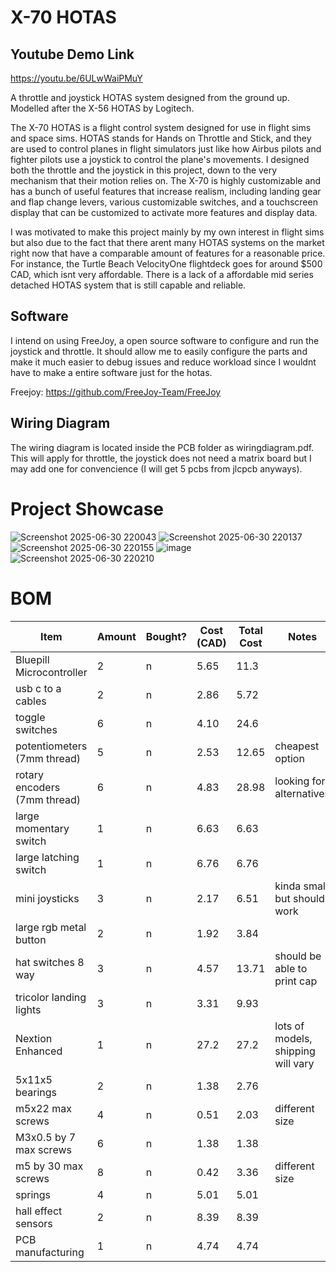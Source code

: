 # X-70 HOTAS

## Youtube Demo Link
https://youtu.be/6ULwWaiPMuY

A throttle and joystick HOTAS system designed from the ground up. Modelled after the X-56 HOTAS by Logitech. 

The X-70 HOTAS is a flight control system designed for use in flight sims and space sims. HOTAS stands for Hands on Throttle and Stick, and they are used to control planes in flight simulators just like how Airbus pilots and fighter pilots use a joystick to control the plane's movements. I designed both the throttle and the joystick in this project, down to the very mechanism that their motion relies on. The X-70 is highly customizable and has a bunch of useful features that increase realism, including landing gear and flap change levers, various customizable switches, and a touchscreen display that can be customized to activate more features and display data. 

I was motivated to make this project mainly by my own interest in flight sims but also due to the fact that there arent many HOTAS systems on the market right now that have a comparable amount of features for a reasonable price. For instance, the Turtle Beach VelocityOne flightdeck goes for around $500 CAD, which isnt very affordable. There is a lack of a affordable mid series detached HOTAS system that is still capable and reliable. 

## Software
I intend on using FreeJoy, a open source software to configure and run the joystick and throttle. It should allow me to easily configure the parts and make it much easier to debug issues and reduce workload since I wouldnt have to make a entire software just for the hotas. 

Freejoy: https://github.com/FreeJoy-Team/FreeJoy 

## Wiring Diagram
The wiring diagram is located inside the PCB folder as wiringdiagram.pdf. This will apply for throttle, the joystick does not need a matrix board but I may add one for convencience (I will get 5 pcbs from jlcpcb anyways). 

# Project Showcase

![Screenshot 2025-06-30 220043](https://github.com/user-attachments/assets/75555d52-ded4-482b-b260-4c7ee5886b44)
![Screenshot 2025-06-30 220137](https://github.com/user-attachments/assets/5c6a0a2e-cec1-44d2-8285-56a4c3455f49)
![Screenshot 2025-06-30 220155](https://github.com/user-attachments/assets/8c4bfaa9-b427-416b-8334-380c9fe751c8)
![image](https://github.com/user-attachments/assets/198e9928-f4d7-44fa-883f-f8c498115363)
![Screenshot 2025-06-30 220210](https://github.com/user-attachments/assets/53301708-a644-4c49-aeb1-01c556fe3765)


# BOM 
| Item                        | Amount | Bought? | Cost (CAD) | Total Cost | Notes                            | Link                                                  |
|-----------------------------|--------|---------|------------|-------------|----------------------------------|-------------------------------------------------------|
| Bluepill Microcontroller    | 2      | n       | 5.65       | 11.3        |                                  | [Link](https://www.aliexpress.com/item/1005004918334754.html) |
| usb c to a cables           | 2      | n       | 2.86       | 5.72        |                                  | [Link](https://www.aliexpress.com/item/1005007504310983.html) |
| toggle switches             | 6      | n       | 4.10       | 24.6        |                                  | [Link](https://www.aliexpress.com/item/1005001315963290.html) |
| potentiometers (7mm thread) | 5      | n       | 2.53       | 12.65       | cheapest option                  | [Link](https://www.aliexpress.com/item/1005005661105692.html) |
| rotary encoders (7mm thread)| 6      | n       | 4.83       | 28.98       | looking for alternatives         | [Link](https://www.aliexpress.com/item/1005007737001031.html) |
| large momentary switch      | 1      | n       | 6.63       | 6.63        |                                  | [Link](https://aliexpress.com/item/4001169879232.html) |
| large latching switch       | 1      | n       | 6.76       | 6.76        |                                  | [Link](https://aliexpress.com/item/4001169879232.html) |
| mini joysticks              | 3      | n       | 2.17       | 6.51        | kinda small but should work      | [Link](https://www.aliexpress.com/item/1005007260466379.html) |
| large rgb metal button      | 2      | n       | 1.92       | 3.84        |                                  | [Link](https://www.aliexpress.com/item/4000830670631.html) |
| hat switches 8 way          | 3      | n       | 4.57       | 13.71       | should be able to print cap      | [Link](https://www.aliexpress.com/item/1005002969535551.html) |
| tricolor landing lights     | 3      | n       | 3.31       | 9.93        |                                  | [Link](https://www.aliexpress.com/item/1005006314855864.html) |
| Nextion Enhanced            | 1      | n       | 27.2       | 27.2        | lots of models, shipping will vary | [Link](https://www.aliexpress.com/item/4001240732911.html) |
| 5x11x5 bearings             | 2      | n       | 1.38       | 2.76        |                                  | [Link](https://www.aliexpress.com/item/1005006224445582.html) |
| m5x22 max screws            | 4      | n       | 0.51       | 2.03        | different size                   | [Link](https://www.aliexpress.com/item/1005005879037174.html) |
| M3x0.5 by 7 max screws      | 6      | n       | 1.38       | 1.38        |                                  | [Link](https://www.aliexpress.com/item/1005004527586307.html) |
| m5 by 30 max screws         | 8      | n       | 0.42       | 3.36        | different size                   | [Link](https://www.aliexpress.com/item/1005005879037174.html) |
| springs                     | 4      | n       | 5.01       | 5.01        |                                  | [Link](https://www.aliexpress.com/item/1005006443579464.html) |
| hall effect sensors         | 2      | n       | 8.39       | 8.39        |                                  | [Link](https://www.aliexpress.com/item/1005008473344808.html) |
| PCB manufacturing         | 1      | n       | 4.74       | 4.74        |                                  | no link |


